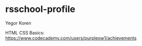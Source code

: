 # rsschool-profile

Yegor Koren

HTML CSS Basics: https://www.codecademy.com/users/purpleow1/achievements